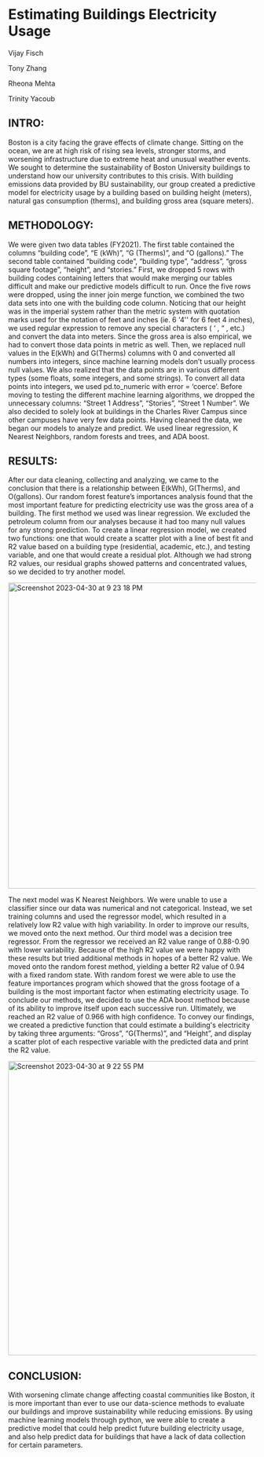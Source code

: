 # Estimating Buildings Electricity Usage

Vijay Fisch
 
Tony Zhang
 
Rheona Mehta 

Trinity Yacoub


## INTRO:
Boston is a city facing the grave effects of climate change. Sitting on the ocean, we are at high risk of rising sea levels, stronger storms, and worsening infrastructure due to extreme heat and unusual weather events. We sought to determine the sustainability of Boston University buildings to understand how our university contributes to this crisis. With building emissions data provided by BU sustainability, our group created a predictive model for electricity usage by a building based on building height (meters), natural gas consumption (therms), and building gross area (square meters). 

## METHODOLOGY:
We were given two data tables (FY2021). The first table contained the columns “building code”, “E (kWh)”, “G (Therms)”, and “O (gallons).” The second table contained “building code”, “building type”, “address”, “gross square footage”, “height”, and “stories.” First, we dropped 5 rows with building codes containing letters that would make merging our tables difficult and make our predictive models difficult to run. Once the five rows were dropped, using the inner join merge function, we combined the two data sets into one with the building code column. Noticing that our height was in the imperial system rather than the metric system with quotation marks used for the notation of feet and inches (ie. 6 '4'' for 6 feet 4 inches), we used regular expression to remove any special characters ( ‘ , “ , etc.) and convert the data into meters. Since the gross area is also empirical, we had to convert those data points in metric as well. Then, we replaced null values in the E(kWh) and G(Therms) columns with 0 and converted all numbers into integers, since machine learning models don’t usually process null values. We also realized that the data points are in various different types (some floats, some integers, and some strings). To convert all data points into integers, we used pd.to_numeric with error = ‘coerce’. Before moving to testing the different machine learning algorithms, we dropped the unnecessary columns: “Street 1 Address”, “Stories”, “Street 1 Number”. We also decided to solely look at buildings in the Charles River Campus since other campuses have very few data points. 
        	Having cleaned the data, we began our models to analyze and predict. We used linear regression, K Nearest Neighbors, random forests and trees, and ADA boost. 

## RESULTS:
After our data cleaning, collecting and analyzing, we came to the conclusion that there is a relationship between E(kWh), G(Therms), and O(gallons). Our random forest feature’s importances analysis found that the most important feature for predicting electricity use was the gross area of a building. 
The first method we used was linear regression. We excluded the petroleum column from our analyses because it had too many null values for any strong prediction. To create a linear regression model, we created two functions: one that would create a scatter plot with a line of best fit and R2 value based on a building type (residential, academic, etc.), and testing variable, and one that would create a residual plot. Although we had strong R2 values, our residual graphs showed patterns and concentrated values, so we decided to try another model.


<img width="623" alt="Screenshot 2023-04-30 at 9 23 18 PM" src="https://user-images.githubusercontent.com/106829297/235387640-d51d103f-8919-40d4-a2be-e08fb47d9127.png">


The next model was K Nearest Neighbors. We were unable to use a classifier since our data was numerical and not categorical. Instead, we set training columns and used the regressor model, which resulted in a relatively low R2 value with high variability. In order to improve our results, we moved onto the next method.
        	Our third model was a decision tree regressor. From the regressor we received an R2 value range of 0.88-0.90 with lower variability. Because of the high R2 value we were happy with these results but tried additional methods in hopes of a better R2 value. We moved onto the random forest method, yielding a better R2 value of 0.94 with a fixed random state. With random forest we were able to use the feature importances program which showed that the gross footage of a building is the most important factor when estimating electricity usage.
        	To conclude our methods, we decided to use the ADA boost method because of its ability to improve itself upon each successive run. Ultimately, we reached an R2 value of 0.966 with high confidence. To convey our findings, we created a predictive function that could estimate a building's electricity by taking three arguments: “Gross”, “G(Therms)”, and “Height”, and display a scatter plot of each respective variable with the predicted data and print the R2 value. 
         
         
<img width="599" alt="Screenshot 2023-04-30 at 9 22 55 PM" src="https://user-images.githubusercontent.com/106829297/235387601-40525fa0-60ab-4682-a147-9f7109ec7e1b.png">


## CONCLUSION:
With worsening climate change affecting coastal communities like Boston, it is more important than ever to use our data-science methods to evaluate our buildings and improve sustainability while reducing emissions. By using machine learning models through python, we were able to create a predictive model that could help predict future building electricity usage, and also help predict data for buildings that have a lack of data collection for certain parameters. 

